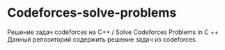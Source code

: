 # Codeforces-solve-problems
Решение задач codeforces на С++ / Solve Codeforces Problems in C ++
Данный репозиторий содержить решение задач из codeforces. 
